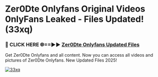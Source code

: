# Zer0Dte Onlyfans Original Videos 0nlyFans Leaked - Files Updated! (33xq)

<h3>🔴 CLICK HERE 🌐==►► <a href="https://tinyurl.com/ehrbuxhb" rel="nofollow">Zer0Dte Onlyfans Updated Files</a></h3>

Get Zer0Dte Onlyfans and all content. Now you can access all videos and pictures of Zer0Dte Onlyfans. New Updated Files 2025!

[![33xq](https://i.imgur.com/lVYEuWS.gif)](https://tinyurl.com/ehrbuxhb)
